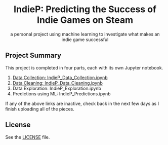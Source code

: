<h1 align="center">
    IndieP: Predicting the Success of Indie Games on Steam
</h1>

<p align="center">a personal project using machine learning to investigate what makes an indie game successful</p>

## Project Summary

This project is completed in four parts, each with its own Jupyter notebook.

1. [Data Collection: IndieP_Data_Collection.ipynb](https://github.com/argwood/IndieP/blob/master/IndieP_Data_Collection.ipynb)
2. [Data Cleaning: IndieP_Data_Cleaning.ipynb](https://github.com/argwood/IndieP/blob/master/IndieP_Data_Cleaning.ipynb)
3. Data Exploration: IndieP_Exploration.ipynb
4. Predictions using ML: IndieP_Predictions.ipynb

If any of the above links are inactive, check back in the next few days as I finish uploading all of the pieces.

## License

See the [LICENSE](https://github.com/ditto-dev-team/ditto/blob/master/LICENSE) file.
